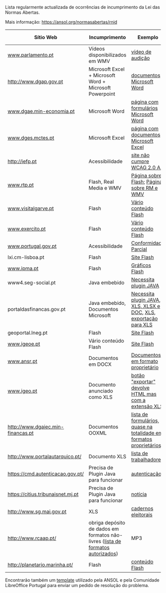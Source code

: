 Lista regularmente actualizada de ocorrências de incumprimento da Lei das Normas Abertas.

Mais informação: https://ansol.org/normasabertas/rnid

| Sítio Web | Incumprimento | Exemplo | Última avaliação | Pedido de Resolução |
|---|---|---|---|---|
| www.parlamento.pt | Vídeos disponibilizados em WMV | [vídeo de audição](http://www.parlamento.pt/ActividadeParlamentar/Paginas/DetalheAudiencia.aspx?BID=99371) | 2015/12/27 | 2015/03/25 |
| http://www.dgap.gov.pt | Microsoft Excel + Microsoft Word + Microsoft Powerpoint | [documentos Microsoft Word](http://www.dgap.gov.pt/index.cfm?OBJID=92f87be6-bd38-4eee-9585-38f9cf0d6777) | 2015/12/29 | 2015/03/25 |
| www.dgae.min-economia.pt | Microsoft Word | [página com formulários Microsoft Word](http://www.dgae.min-economia.pt/pagina.aspx?f=1&lws=1&mcna=0&lnc=AAAAAAAAAAAAAAAAAAAAAAAA&parceiroid=0&codigoms=0&codigono=80958335AAAAAAAAAAAAAAAA) | 2015/12/29 | 2015/03/25 |
| www.dges.mctes.pt | Microsoft Excel | [página com documentos Microsoft Excel](http://www.dges.mctes.pt/DGES/pt/Estudantes/Rede/Ensino%20Superior/Estabelecimentos/Rede%20P%C3%BAblica/) | 2015/12/29 | 2015/03/25 |
| http://iefp.pt | Acessibilidade | [site não cumpre WCAG 2.0 AA](http://iefp.pt) | 2015/12/29 | 2016/01/05 |
| www.rtp.pt | Flash, Real Media e WMV | [Página sobre Flash](http://www.rtp.pt/wportal/utilizacao/flashplayer.php); [Página sobre RM e WMV](http://www.rtp.pt/wportal/utilizacao/real_wm_player.htm) | 2015/06/07 | 2015/06/07 |
| www.visitalgarve.pt | Flash | [Vário conteúdo Flash](http://www.visitalgarve.pt/) | 2015/06/07 | 2015/06/07 |
| www.exercito.pt | Flash | [Vário conteúdo Flash](http://www.exercito.pt/Paginas/default.aspx) | 2015/06/07 | 2015/06/07 |
| www.portugal.gov.pt | Acessibilidade | [Conformidade Parcial](http://www.portugal.gov.pt/pt/acessibilidade/declaracao-de-conformidade-parcial.aspx) | 2016/01/22 | 2016/01/22 |
| lxi.cm-lisboa.pt | Flash | [Site Flash](http://lxi.cm-lisboa.pt/lxi/) | 2015/06/07 | 2015/06/07 |
| www.ipma.pt | Flash | [Gráficos Flash](http://www.ipma.pt/pt/otempo/prev.localidade/index.jsp) | 2015/06/07 | 2015/06/07 |
| www4.seg-social.pt | Java embebido | [Necessita plugin JAVA](http://www4.seg-social.pt/simulador) | 2015/03/23 |
| portaldasfinancas.gov.pt | Java embebido, Documentos Microsoft | [Necessita plugin JAVA](https://www.portaldasfinancas.gov.pt/pt/external/ipm/downloadModelo1IMI.jsp), [XLS, XLSX e DOC](http://info.portaldasfinancas.gov.pt/pt/apoio_contribuinte/tabela_ret_doclib/), [XLS](https://info.portaldasfinancas.gov.pt/pt/dgci/contactos_servicos/enderecos_contactos/), [exportação para XLS](https://faturas.portaldasfinancas.gov.pt) | 2016/01/08 |
| geoportal.lneg.pt | Flash | [Site Flash](http://geoportal.lneg.pt/index.php) | 2016/01/15 | 2016/01/15 |
| www.igeoe.pt | Vário conteúdo Flash | [Site Flash](http://www.igeoe.pt/igeoesig/) | 2016/01/21 | 2016/01/21 |
| www.ansr.pt | Documentos em DOCX | [Documentos em formato proprietário](http://www.ansr.pt/Contraordenacoes/Formularios/Pages/default.aspx) | 2015/04/14 | 2015/04/14 |
| www.igeo.pt | Documento anunciado como XLS | [botão "exportar" devolve HTML mas com a extensão XLS](http://www.igeo.pt/DadosAbertos/Listagem.aspx) | 2016/01/27 | 2016/01/27 |
| http://www.dgaiec.min-financas.pt | Documentos OOXML | [lista de formulários, quase na totalidade em formatos proprietários](http://www.dgaiec.min-financas.pt/pt/publicacoes_formularios/formularios/default.htm) | 2015/05/13 | |
| http://www.portalautarquico.pt/ | Documento XLS | [lista de trabalhadores](http://www.portalautarquico.pt/pt-PT/administracao-local/recursos-humanos/) | 2016/01/25 | 2016/01/25 |
| https://cmd.autenticacao.gov.pt/ | Precisa de Plugin Java para funcionar | [autenticação](https://cmd.autenticacao.gov.pt/Ama.Authentication.Frontend/) | 2015/09/01 | |
| https://citius.tribunaisnet.mj.pt | Precisa de Plugin Java para funcionar | [notícia](http://www.dn.pt/portugal/interior/advogados-nao-conseguem-navegar-no-google-chrome-4765649.html) | 2015/09/07 | |
| http://www.sg.mai.gov.pt | XLS | [cadernos eleitorais](http://www.sg.mai.gov.pt/AdministracaoEleitoral/RecenseamentoEleitoral/ResultadosRecenseamento/Paginas/default.aspx) | 2016/01/28 | 2016/01/28 |
| http://www.rcaap.pt/ | obriga depósito de dados em formatos não-livres ([lista de formatos autorizados](https://dre.pt/application/conteudo/72779297)) | MP3 | 2015/12/17 | |
| http://planetario.marinha.pt/ | Flash | [conteúdo Flash](http://planetario.marinha.pt/) | 2016/01/24 |  |

Encontrarão também um [template](template.txt) utilizado pela ANSOL e pela Comunidade LibreOffice Portugal para enviar um pedido de resolução do problema.
